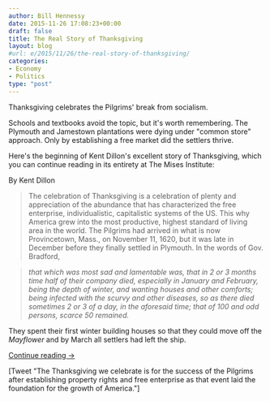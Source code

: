 ```yaml
---
author: Bill Hennessy
date: 2015-11-26 17:08:23+00:00
draft: false
title: The Real Story of Thanksgiving
layout: blog
#url: e/2015/11/26/the-real-story-of-thanksgiving/
categories:
- Economy
- Politics
type: "post"
---
```


Thanksgiving celebrates the Pilgrims' break from socialism.

Schools and textbooks avoid the topic, but it's worth remembering. The Plymouth and Jamestown plantations were dying under "common store" approach. Only by establishing a free market did the settlers thrive.

Here's the beginning of Kent Dillon's excellent story of Thanksgiving, which you can continue reading in its entirety at The Mises Institute:

By Kent Dillon



> The celebration of Thanksgiving is a celebration of plenty and appreciation of the abundance that has characterized the free enterprise, individualistic, capitalistic systems of the US. This why America grew into the most productive, highest standard of living area in the world. The Pilgrims had arrived in what is now Provincetown, Mass., on November 11, 1620, but it was late in December before they finally settled in Plymouth. In the words of Gov. Bradford,

> 
> _that which was most sad and lamentable was, that in 2 or 3 months time half of their company died, especially in January and February, being the depth of winter, and wanting houses and other comforts; being infected with the scurvy and other diseases, so as there died sometimes 2 or 3 of a day, in the aforesaid time; that of 100 and odd persons, scarce 50 remained._
> 
> 
They spent their first winter building houses so that they could move off the _Mayflower_ and by March all settlers had left the ship.

[Continue reading →](https://mises.org/library/thanksgiving-celebration-free-enterprise)



[Tweet "The Thanksgiving we celebrate is for the success of the Pilgrims after establishing property rights and free enterprise as that event laid the foundation for the growth of America."]
